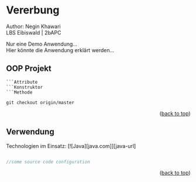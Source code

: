 <a id="readme-top"></a>
# Vererbung
Author: Negin Khawari <br>
LBS Eibiswald | 2bAPC

Nur eine Demo Anwendung...<br>
Hier könnte die Anwendung erklärt werden...

## OOP Projekt

```Klasse
```Attribute
```Konstruktor
```Methode

git checkout origin/master

```
<p align="right">(<a href="#readme-top">back to top</a>)</p>

## Verwendung
Technologien im Einsatz:
[![Java][java.com]][java-url]

```java

//some source code configuration

```
<p align="right">(<a href="#readme-top">back to top</a>)</p>


